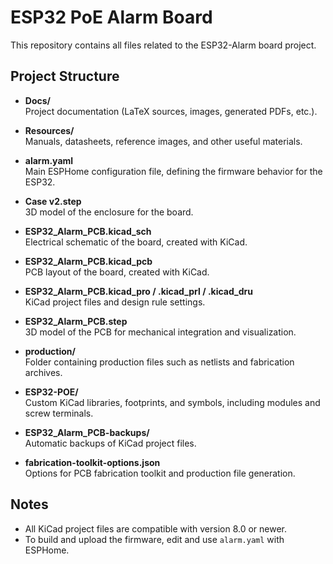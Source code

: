 # ESP32 PoE Alarm Board

This repository contains all files related to the ESP32-Alarm board project.

## Project Structure

- **Docs/**  
  Project documentation (LaTeX sources, images, generated PDFs, etc.).

- **Resources/**  
  Manuals, datasheets, reference images, and other useful materials.

- **alarm.yaml**  
  Main ESPHome configuration file, defining the firmware behavior for the ESP32.

- **Case v2.step**  
  3D model of the enclosure for the board.

- **ESP32_Alarm_PCB.kicad_sch**  
  Electrical schematic of the board, created with KiCad.

- **ESP32_Alarm_PCB.kicad_pcb**  
  PCB layout of the board, created with KiCad.

- **ESP32_Alarm_PCB.kicad_pro / .kicad_prl / .kicad_dru**  
  KiCad project files and design rule settings.

- **ESP32_Alarm_PCB.step**  
  3D model of the PCB for mechanical integration and visualization.

- **production/**  
  Folder containing production files such as netlists and fabrication archives.

- **ESP32-POE/**  
  Custom KiCad libraries, footprints, and symbols, including modules and screw terminals.

- **ESP32_Alarm_PCB-backups/**  
  Automatic backups of KiCad project files.

- **fabrication-toolkit-options.json**  
  Options for PCB fabrication toolkit and production file generation.

## Notes

- All KiCad project files are compatible with version 8.0 or newer.
- To build and upload the firmware, edit and use `alarm.yaml` with ESPHome.
